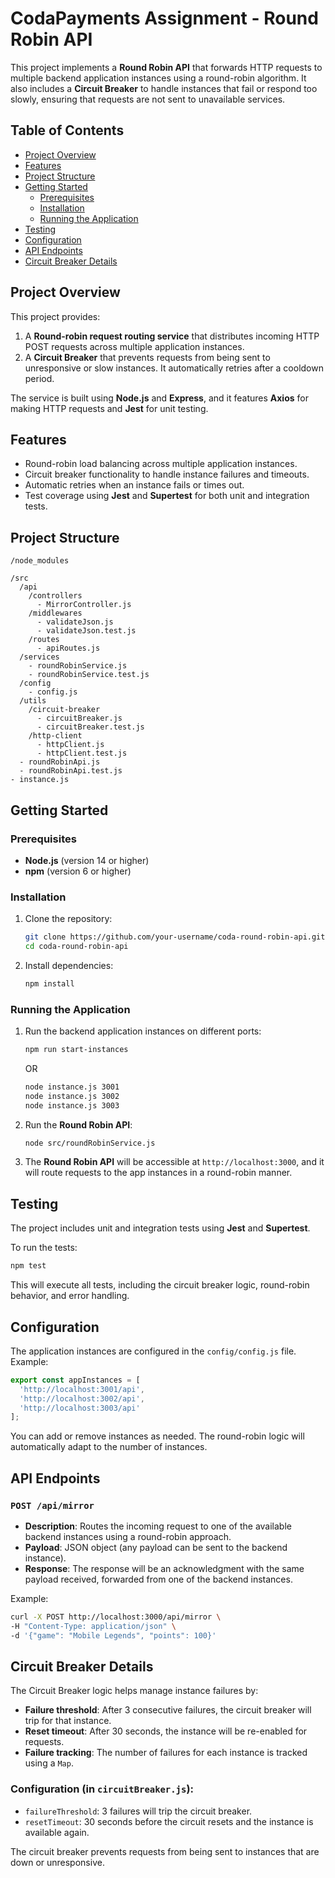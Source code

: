 # CodaPayments Assignment - Round Robin API

This project implements a **Round Robin API** that forwards HTTP requests to multiple backend application instances using a round-robin algorithm. It also includes a **Circuit Breaker** to handle instances that fail or respond too slowly, ensuring that requests are not sent to unavailable services.

## Table of Contents
- [Project Overview](#project-overview)
- [Features](#features)
- [Project Structure](#project-structure)
- [Getting Started](#getting-started)
  - [Prerequisites](#prerequisites)
  - [Installation](#installation)
  - [Running the Application](#running-the-application)
- [Testing](#testing)
- [Configuration](#configuration)
- [API Endpoints](#api-endpoints)
- [Circuit Breaker Details](#circuit-breaker-details)

## Project Overview

This project provides:
1. A **Round-robin request routing service** that distributes incoming HTTP POST requests across multiple application instances.
2. A **Circuit Breaker** that prevents requests from being sent to unresponsive or slow instances. It automatically retries after a cooldown period.

The service is built using **Node.js** and **Express**, and it features **Axios** for making HTTP requests and **Jest** for unit testing.

## Features

- Round-robin load balancing across multiple application instances.
- Circuit breaker functionality to handle instance failures and timeouts.
- Automatic retries when an instance fails or times out.
- Test coverage using **Jest** and **Supertest** for both unit and integration tests.

## Project Structure

```
/node_modules          

/src                   
  /api                 
    /controllers       
      - MirrorController.js
    /middlewares       
      - validateJson.js
      - validateJson.test.js
    /routes            
      - apiRoutes.js
  /services            
    - roundRobinService.js
    - roundRobinService.test.js
  /config              
    - config.js
  /utils               
    /circuit-breaker   
      - circuitBreaker.js
      - circuitBreaker.test.js
    /http-client   
      - httpClient.js
      - httpClient.test.js
  - roundRobinApi.js   
  - roundRobinApi.test.js
- instance.js        
```

## Getting Started

### Prerequisites
- **Node.js** (version 14 or higher)
- **npm** (version 6 or higher)

### Installation

1. Clone the repository:

    ```bash
    git clone https://github.com/your-username/coda-round-robin-api.git
    cd coda-round-robin-api
    ```

2. Install dependencies:

    ```bash
    npm install
    ```

### Running the Application

1. Run the backend application instances on different ports:

    ```bash
    npm run start-instances
    ```
    OR
    ```bash
    node instance.js 3001
    node instance.js 3002
    node instance.js 3003
    ```

2. Run the **Round Robin API**:

    ```bash
    node src/roundRobinService.js
    ```

3. The **Round Robin API** will be accessible at `http://localhost:3000`, and it will route requests to the app instances in a round-robin manner.

## Testing

The project includes unit and integration tests using **Jest** and **Supertest**.

To run the tests:

```bash
npm test
```

This will execute all tests, including the circuit breaker logic, round-robin behavior, and error handling.

## Configuration

The application instances are configured in the `config/config.js` file. Example:

```javascript
export const appInstances = [
  'http://localhost:3001/api',
  'http://localhost:3002/api',
  'http://localhost:3003/api'
];
```

You can add or remove instances as needed. The round-robin logic will automatically adapt to the number of instances.

## API Endpoints

### `POST /api/mirror`

- **Description**: Routes the incoming request to one of the available backend instances using a round-robin approach.
- **Payload**: JSON object (any payload can be sent to the backend instance).
- **Response**: The response will be an acknowledgment with the same payload received, forwarded from one of the backend instances.

Example:

```bash
curl -X POST http://localhost:3000/api/mirror \
-H "Content-Type: application/json" \
-d '{"game": "Mobile Legends", "points": 100}'
```

## Circuit Breaker Details

The Circuit Breaker logic helps manage instance failures by:
- **Failure threshold**: After 3 consecutive failures, the circuit breaker will trip for that instance.
- **Reset timeout**: After 30 seconds, the instance will be re-enabled for requests.
- **Failure tracking**: The number of failures for each instance is tracked using a `Map`.

### Configuration (in `circuitBreaker.js`):
- `failureThreshold`: 3 failures will trip the circuit breaker.
- `resetTimeout`: 30 seconds before the circuit resets and the instance is available again.

The circuit breaker prevents requests from being sent to instances that are down or unresponsive.
